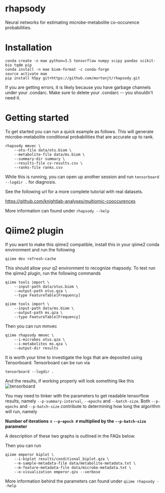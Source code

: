 # rhapsody
Neural networks for estimating microbe-metabolite co-occurence probabilities.

# Installation
```
conda create -n mae python=3.5 tensorflow numpy scipy pandas scikit-bio tqdm pip
conda install -n mae biom-format -c conda-forge
source activate mae
pip install h5py git+https://github.com/mortonjt/rhapsody.git
```

If you are getting errors, it is likely because you have garbage channels under your .condarc.  Make sure to delete your .condarc -- you shouldn't need it.

# Getting started

To get started you can run a quick example as follows.  This will generate
microbe-metabolite conditional probabilities that are accurate up to rank.

```
rhapsody mmvec \
	--otu-file data/otu.biom \
	--metabolite-file data/ms.biom \
	--summary-dir summary \
	--results-file cv-results.csv \
	--ranks-file ranks.csv
```

While this is running, you can open up another session and run `tensorboard --logdir .` for diagnosis.

See the following url for a more complete tutorial with real datasets.

https://github.com/knightlab-analyses/multiomic-cooccurences

More information can found under `rhapsody --help`

# Qiime2 plugin

If you want to make this qiime2 compatible, install this in your
qiime2 conda environment and run the following

```
qiime dev refresh-cache
```

This should allow your q2 environment to recognize rhapsody.  To test run
the qiime2 plugin, run the following commands

```
qiime tools import \
	--input-path data/otus.biom \
	--output-path otus.qza \
	--type FeatureTable[Frequency]

qiime tools import \
	--input-path data/ms.biom \
	--output-path ms.qza \
	--type FeatureTable[Frequency]
```

Then you can run mmvec
```
qiime rhapsody mmvec \
	--i-microbes otus.qza \
	--i-metabolites ms.qza \
	--output-dir results
```
It is worth your time to investigate the logs that are deposited using Tensorboard.
Tensorboard can be run via
```
tensorboard --logdir .
```
And the results, if working properly will look something like this
![tensorboard](https://github.com/biocore/rhapsody/raw/master/images/summary.png "Tensorboard")

You may need to tinker with the parameters to get readable tensorflow results, namely `--p-summary-interval`,
`--epochs` and `--batch-size`.  Both `--p-epochs` and `--p-batch-size` contribute to determining how long the algorithm will run, namely

**Number of iterations = `--p-epoch #` multiplied by the `--p-batch-size` parameter**

A description of these two graphs is outlined in the FAQs below.


Then you can run

```
qiime emperor biplot \
	--i-biplot results/conditional_biplot.qza \
	--m-sample-metadata-file data/metabolite-metadata.txt \
	--m-feature-metadata-file data/microbe-metadata.txt \
	--o-visualization emperor.qzv --verbose

```

More information behind the parameters can found under `qiime rhapsody --help`
